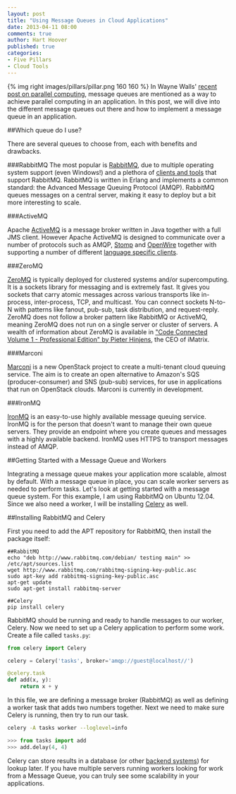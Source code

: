 ```yaml
---
layout: post
title: "Using Message Queues in Cloud Applications"
date: 2013-04-11 08:00
comments: true
author: Hart Hoover
published: true
categories: 
- Five Pillars
- Cloud Tools
---
```

{% img right images/pillars/pillar.png 160 160 %}
In Wayne Walls' [recent post on parallel computing](http://www.rackspace.com/blog/pillars-of-cloudiness-no-1-parallel-computing/), message queues are mentioned as a way to achieve parallel computing in an application. In this post, we will dive into the different message queues out there and how to implement a message queue in an application.<!--More-->

##Which queue do I use?

There are several queues to choose from, each with benefits and drawbacks.

###RabbitMQ
The most popular is [RabbitMQ](http://www.rabbitmq.com/), due to multiple operating system support (even Windows!) and a plethora of [clients and tools](http://www.rabbitmq.com/devtools.html) that support RabbitMQ. RabbitMQ is written in Erlang and implements a common standard: the Advanced Message Queuing Protocol (AMQP). RabbitMQ queues messages on a central server, making it easy to deploy but a bit more interesting to scale.

###ActiveMQ

Apache [ActiveMQ](http://activemq.apache.org/) is a message broker written in Java together with a full JMS client. However Apache ActiveMQ is designed to communicate over a number of protocols such as AMQP, [Stomp](http://stomp.github.io/) and [OpenWire](http://activemq.apache.org/openwire-version-2-specification.html) together with supporting a number of different [language specific clients](http://activemq.apache.org/cross-language-clients.html).

###ZeroMQ

[ZeroMQ](http://www.zeromq.org/) is typically deployed for clustered systems and/or supercomputing. It is a sockets library for messaging and is extremely fast. It gives you sockets that carry atomic messages across various transports like in-process, inter-process, TCP, and multicast. You can connect sockets N-to-N with patterns like fanout, pub-sub, task distribution, and request-reply. ZeroMQ does not follow a broker pattern like RabbitMQ or ActiveMQ, meaning ZeroMQ does not run on a single server or cluster of servers. A wealth of information about ZeroMQ is available in ["Code Connected Volume 1 - Professional Edition" by Pieter Hinjens](http://zguide.zeromq.org/page:all), the CEO of iMatrix.

###Marconi

[Marconi](https://wiki.openstack.org/wiki/Marconi) is a new OpenStack project to create a multi-tenant cloud queuing service. The aim is to create an open alternative to Amazon's SQS (producer-consumer) and SNS (pub-sub) services, for use in applications that run on OpenStack clouds. Marconi is currently in development.

###IronMQ

[IronMQ](http://www.iron.io/mq) is an easy-to-use highly available message queuing service. IronMQ is for the person that doesn't want to manage their own queue servers. They provide an endpoint where you create queues and messages with a highly available backend. IronMQ uses HTTPS to transport messages instead of AMQP.

##Getting Started with a Message Queue and Workers

Integrating a message queue makes your application more scalable, almost by default. With a message queue in place, you can scale worker servers as needed to perform tasks. Let's look at getting started with a message queue system. For this example, I am using RabbitMQ on Ubuntu 12.04. Since we also need a worker, I will be installing [Celery](http://celeryproject.org/) as well.

##Installing RabbitMQ and Celery

First you need to add the APT repository for RabbitMQ, then install the package itself:

```
##RabbitMQ
echo "deb http://www.rabbitmq.com/debian/ testing main" >> /etc/apt/sources.list
wget http://www.rabbitmq.com/rabbitmq-signing-key-public.asc
sudo apt-key add rabbitmq-signing-key-public.asc
apt-get update
sudo apt-get install rabbitmq-server

##Celery
pip install celery
```

RabbitMQ should be running and ready to handle messages to our worker, Celery. Now we need to set up a Celery application to perform some work. Create a file called `tasks.py`:

```python
from celery import Celery

celery = Celery('tasks', broker='amqp://guest@localhost//')

@celery.task
def add(x, y):
    return x + y
```

In this file, we are defining a message broker (RabbitMQ) as well as defining a worker task that adds two numbers together. Next we need to make sure Celery is running, then try to run our task.

```bash
celery -A tasks worker --loglevel=info
```

```python
>>> from tasks import add
>>> add.delay(4, 4)
```

Celery can store results in a database (or other [backend systems](http://docs.celeryproject.org/en/latest/userguide/tasks.html#task-result-backends)) for lookup later. If you have multiple servers running workers looking for work from a Message Queue, you can truly see some scalability in your applications.
